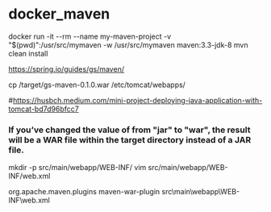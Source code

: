 # docker_maven

docker run -it --rm --name my-maven-project -v "$(pwd)":/usr/src/mymaven -w /usr/src/mymaven maven:3.3-jdk-8 mvn clean install

https://spring.io/guides/gs/maven/

cp /target/gs-maven-0.1.0.war /etc/tomcat/webapps/

#https://husbch.medium.com/mini-project-deploying-java-application-with-tomcat-bd7d96bfcc7

###	If you’ve changed the value of <packaging> from "jar" to "war", the result will be a WAR file within the target directory instead of a JAR file.
  
mkdir -p src/main/webapp/WEB-INF/ 
  vim src/main/webapp/WEB-INF/web.xml
  
  <plugin>            
  <groupId>org.apache.maven.plugins</groupId>
  <artifactId>maven-war-plugin</artifactId>
  <configuration>
    <webXml>src\main\webapp\WEB-INF\web.xml</webXml>        
  </configuration>
</plugin>

